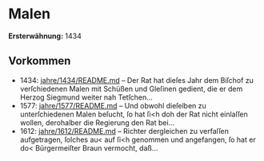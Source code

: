 # Malen

**Ersterwähnung:** 1434

## Vorkommen
- 1434: [jahre/1434/README.md](../jahre/1434/README.md) – Der Rat hat dieſes Jahr dem Biſchof zu verſchiedenen
Malen mit Schüßen und Gleſinen gedient, die er dem
Herzog Siegmund weiter nah Tetſchen...
- 1577: [jahre/1577/README.md](../jahre/1577/README.md) – Und obwohl dieſelben
zu unterſchiedenen Malen beſucht, ſo hat ſi<h doh der
Rat nicht einlaſſen wollen, derohalber die Regierung den
Rat bei...
- 1612: [jahre/1612/README.md](../jahre/1612/README.md) – Richter dergleichen zu
verfaſſen aufgetragen, ſolches au< auf ſi<h genommen und
angefangen, ſo hat er do< Bürgermeiſter Braun vermocht,
daß...
